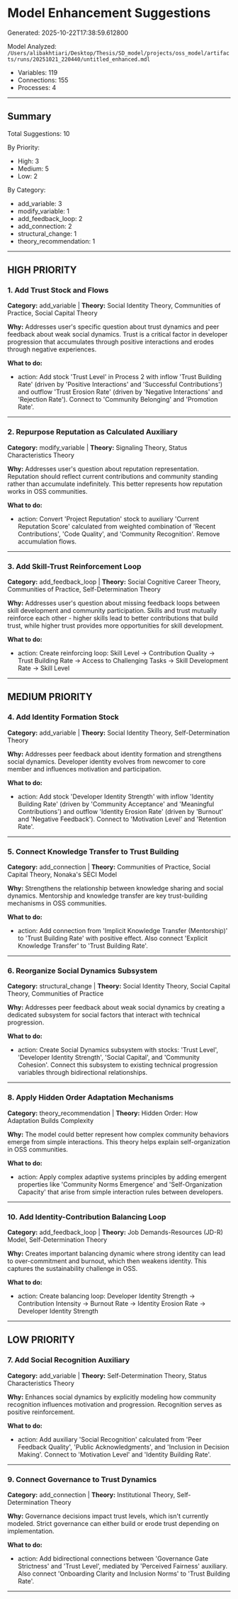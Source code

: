 # Model Enhancement Suggestions
Generated: 2025-10-22T17:38:59.612800

Model Analyzed: `/Users/alibakhtiari/Desktop/Thesis/SD_model/projects/oss_model/artifacts/runs/20251021_220440/untitled_enhanced.mdl`
- Variables: 119
- Connections: 155
- Processes: 4

---

## Summary

Total Suggestions: 10

By Priority:
- High: 3
- Medium: 5
- Low: 2

By Category:
- add_variable: 3
- modify_variable: 1
- add_feedback_loop: 2
- add_connection: 2
- structural_change: 1
- theory_recommendation: 1

---

## HIGH PRIORITY

### 1. Add Trust Stock and Flows
**Category:** add_variable | **Theory:** Social Identity Theory, Communities of Practice, Social Capital Theory

**Why:** Addresses user's specific question about trust dynamics and peer feedback about weak social dynamics. Trust is a critical factor in developer progression that accumulates through positive interactions and erodes through negative experiences.

**What to do:**
- action: Add stock 'Trust Level' in Process 2 with inflow 'Trust Building Rate' (driven by 'Positive Interactions' and 'Successful Contributions') and outflow 'Trust Erosion Rate' (driven by 'Negative Interactions' and 'Rejection Rate'). Connect to 'Community Belonging' and 'Promotion Rate'.

---

### 2. Repurpose Reputation as Calculated Auxiliary
**Category:** modify_variable | **Theory:** Signaling Theory, Status Characteristics Theory

**Why:** Addresses user's question about reputation representation. Reputation should reflect current contributions and community standing rather than accumulate indefinitely. This better represents how reputation works in OSS communities.

**What to do:**
- action: Convert 'Project Reputation' stock to auxiliary 'Current Reputation Score' calculated from weighted combination of 'Recent Contributions', 'Code Quality', and 'Community Recognition'. Remove accumulation flows.

---

### 3. Add Skill-Trust Reinforcement Loop
**Category:** add_feedback_loop | **Theory:** Social Cognitive Career Theory, Communities of Practice, Self-Determination Theory

**Why:** Addresses user's question about missing feedback loops between skill development and community participation. Skills and trust mutually reinforce each other - higher skills lead to better contributions that build trust, while higher trust provides more opportunities for skill development.

**What to do:**
- action: Create reinforcing loop: Skill Level → Contribution Quality → Trust Building Rate → Access to Challenging Tasks → Skill Development Rate → Skill Level

---

## MEDIUM PRIORITY

### 4. Add Identity Formation Stock
**Category:** add_variable | **Theory:** Social Identity Theory, Self-Determination Theory

**Why:** Addresses peer feedback about identity formation and strengthens social dynamics. Developer identity evolves from newcomer to core member and influences motivation and participation.

**What to do:**
- action: Add stock 'Developer Identity Strength' with inflow 'Identity Building Rate' (driven by 'Community Acceptance' and 'Meaningful Contributions') and outflow 'Identity Erosion Rate' (driven by 'Burnout' and 'Negative Feedback'). Connect to 'Motivation Level' and 'Retention Rate'.

---

### 5. Connect Knowledge Transfer to Trust Building
**Category:** add_connection | **Theory:** Communities of Practice, Social Capital Theory, Nonaka's SECI Model

**Why:** Strengthens the relationship between knowledge sharing and social dynamics. Mentorship and knowledge transfer are key trust-building mechanisms in OSS communities.

**What to do:**
- action: Add connection from 'Implicit Knowledge Transfer (Mentorship)' to 'Trust Building Rate' with positive effect. Also connect 'Explicit Knowledge Transfer' to 'Trust Building Rate'.

---

### 6. Reorganize Social Dynamics Subsystem
**Category:** structural_change | **Theory:** Social Identity Theory, Social Capital Theory, Communities of Practice

**Why:** Addresses peer feedback about weak social dynamics by creating a dedicated subsystem for social factors that interact with technical progression.

**What to do:**
- action: Create Social Dynamics subsystem with stocks: 'Trust Level', 'Developer Identity Strength', 'Social Capital', and 'Community Cohesion'. Connect this subsystem to existing technical progression variables through bidirectional relationships.

---

### 8. Apply Hidden Order Adaptation Mechanisms
**Category:** theory_recommendation | **Theory:** Hidden Order: How Adaptation Builds Complexity

**Why:** The model could better represent how complex community behaviors emerge from simple interactions. This theory helps explain self-organization in OSS communities.

**What to do:**
- action: Apply complex adaptive systems principles by adding emergent properties like 'Community Norms Emergence' and 'Self-Organization Capacity' that arise from simple interaction rules between developers.

---

### 10. Add Identity-Contribution Balancing Loop
**Category:** add_feedback_loop | **Theory:** Job Demands-Resources (JD-R) Model, Self-Determination Theory

**Why:** Creates important balancing dynamic where strong identity can lead to over-commitment and burnout, which then weakens identity. This captures the sustainability challenge in OSS.

**What to do:**
- action: Create balancing loop: Developer Identity Strength → Contribution Intensity → Burnout Rate → Identity Erosion Rate → Developer Identity Strength

---

## LOW PRIORITY

### 7. Add Social Recognition Auxiliary
**Category:** add_variable | **Theory:** Self-Determination Theory, Status Characteristics Theory

**Why:** Enhances social dynamics by explicitly modeling how community recognition influences motivation and progression. Recognition serves as positive reinforcement.

**What to do:**
- action: Add auxiliary 'Social Recognition' calculated from 'Peer Feedback Quality', 'Public Acknowledgments', and 'Inclusion in Decision Making'. Connect to 'Motivation Level' and 'Identity Building Rate'.

---

### 9. Connect Governance to Trust Dynamics
**Category:** add_connection | **Theory:** Institutional Theory, Self-Determination Theory

**Why:** Governance decisions impact trust levels, which isn't currently modeled. Strict governance can either build or erode trust depending on implementation.

**What to do:**
- action: Add bidirectional connections between 'Governance Gate Strictness' and 'Trust Level', mediated by 'Perceived Fairness' auxiliary. Also connect 'Onboarding Clarity and Inclusion Norms' to 'Trust Building Rate'.

---

